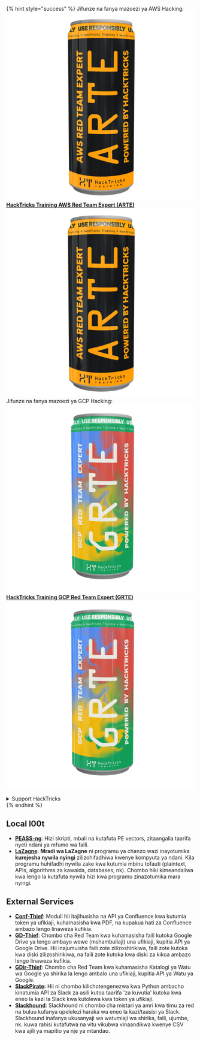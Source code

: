 {% hint style="success" %}
Jifunze na fanya mazoezi ya AWS Hacking:<img src="/.gitbook/assets/arte.png" alt="" data-size="line">[**HackTricks Training AWS Red Team Expert (ARTE)**](https://training.hacktricks.xyz/courses/arte)<img src="/.gitbook/assets/arte.png" alt="" data-size="line">\
Jifunze na fanya mazoezi ya GCP Hacking: <img src="/.gitbook/assets/grte.png" alt="" data-size="line">[**HackTricks Training GCP Red Team Expert (GRTE)**<img src="/.gitbook/assets/grte.png" alt="" data-size="line">](https://training.hacktricks.xyz/courses/grte)

<details>

<summary>Support HackTricks</summary>

* Angalia [**mpango wa usajili**](https://github.com/sponsors/carlospolop)!
* **Jiunge na** 💬 [**kikundi cha Discord**](https://discord.gg/hRep4RUj7f) au [**kikundi cha telegram**](https://t.me/peass) au **tufuatilie** kwenye **Twitter** 🐦 [**@hacktricks\_live**](https://twitter.com/hacktricks\_live)**.**
* **Shiriki mbinu za hacking kwa kuwasilisha PRs kwa** [**HackTricks**](https://github.com/carlospolop/hacktricks) na [**HackTricks Cloud**](https://github.com/carlospolop/hacktricks-cloud) repos za github.

</details>
{% endhint %}


## **Local l00t**

* [**PEASS-ng**](https://github.com/carlospolop/PEASS-ng): Hizi skripti, mbali na kutafuta PE vectors, zitaangalia taarifa nyeti ndani ya mfumo wa faili.
* [**LaZagne**](https://github.com/AlessandroZ/LaZagne): **Mradi wa LaZagne** ni programu ya chanzo wazi inayotumika **kurejesha nywila nyingi** zilizohifadhiwa kwenye kompyuta ya ndani. Kila programu huhifadhi nywila zake kwa kutumia mbinu tofauti (plaintext, APIs, algorithms za kawaida, databases, nk). Chombo hiki kimeandaliwa kwa lengo la kutafuta nywila hizi kwa programu zinazotumika mara nyingi.

## **External Services**

* [**Conf-Thief**](https://github.com/antman1p/Conf-Thief): Moduli hii itajihusisha na API ya Confluence kwa kutumia token ya ufikiaji, kuhamasisha kwa PDF, na kupakua hati za Confluence ambazo lengo linaweza kufikia.
* [**GD-Thief**](https://github.com/antman1p/GD-Thief): Chombo cha Red Team kwa kuhamasisha faili kutoka Google Drive ya lengo ambayo wewe (mshambuliaji) una ufikiaji, kupitia API ya Google Drive. Hii inajumuisha faili zote zilizoshirikiwa, faili zote kutoka kwa diski zilizoshirikiwa, na faili zote kutoka kwa diski za kikoa ambazo lengo linaweza kufikia.
* [**GDir-Thief**](https://github.com/antman1p/GDir-Thief): Chombo cha Red Team kwa kuhamasisha Katalogi ya Watu wa Google ya shirika la lengo ambalo una ufikiaji, kupitia API ya Watu ya Google.
* [**SlackPirate**](https://github.com/emtunc/SlackPirate)**:** Hii ni chombo kilichotengenezwa kwa Python ambacho kinatumia API za Slack za asili kutoa taarifa 'za kuvutia' kutoka kwa eneo la kazi la Slack kwa kutolewa kwa token ya ufikiaji.
*   [**Slackhound**](https://github.com/BojackThePillager/Slackhound): Slackhound ni chombo cha mistari ya amri kwa timu za red na buluu kufanya upelelezi haraka wa eneo la kazi/taasisi ya Slack. Slackhound inafanya ukusanyaji wa watumiaji wa shirika, faili, ujumbe, nk. kuwa rahisi kutafutwa na vitu vikubwa vinaandikwa kwenye CSV kwa ajili ya mapitio ya nje ya mtandao.
